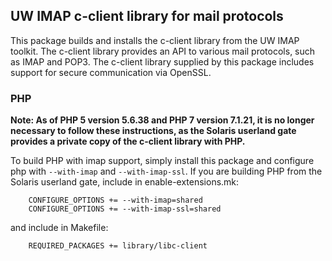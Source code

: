 ## UW IMAP c-client library for mail protocols

This package builds and installs the c-client library from the UW IMAP
toolkit.  The c-client library provides an API to various mail
protocols, such as IMAP and POP3.  The c-client library supplied by
this package includes support for secure communication via OpenSSL.


### PHP

**Note: As of PHP 5 version 5.6.38 and PHP 7 version 7.1.21, it is no
longer necessary to follow these instructions, as the Solaris userland
gate provides a private copy of the c-client library with PHP.**

To build PHP with imap support, simply install this package and configure
php with `--with-imap` and `--with-imap-ssl`.  If you are building PHP
from the Solaris userland gate, include in enable-extensions.mk:

        CONFIGURE_OPTIONS += --with-imap=shared
        CONFIGURE_OPTIONS += --with-imap-ssl=shared

and include in Makefile:

        REQUIRED_PACKAGES += library/libc-client

